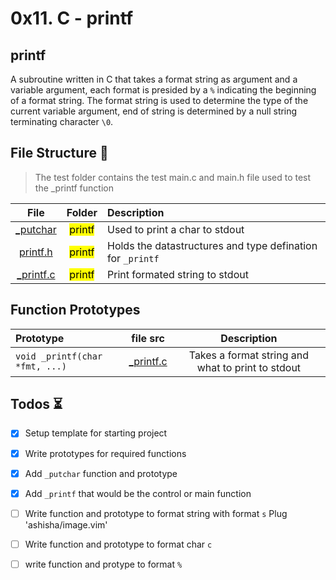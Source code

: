 # 0x11. C - printf

## printf 
A subroutine written in C that takes a format string as argument and a variable argument,
each format is presided by a `%` indicating the beginning of a format string. The format
string is used to determine the type of the current variable argument, end of string is 
determined by a null string terminating character `\0`.

## File Structure  📁
>  The test folder contains the test main.c and main.h 
>  file used to test the _printf function

| File     | Folder    | Description          |
| :--:     |    :--:       |                :--      |
| [_putchar](./_putchar.c) | <Mark>printf</Mark> | Used to print a char to stdout |
| [printf.h](./printf.h)   | <Mark>printf</Mark> | Holds the datastructures and type defination for `_printf` |
| [_printf.c](./_printf.c) | <Mark>printf</Mark> | Print formated string to stdout |

## Function Prototypes

| **Prototype** | **file src** | Description |
| :--           | :--:         | :--:        |
| `void _printf(char *fmt, ...)` | [_printf.c](./_printf.c) | Takes a format string and what to print to stdout |


## Todos ⏳
- [x] Setup template for starting project
- [x] Write prototypes for required functions
- [x] Add `_putchar` function and prototype
- [x] Add `_printf` that would be the control or main function
- [ ] Write function and prototype to format string with format `s`
    Plug 'ashisha/image.vim'
- [ ] Write function and prototype to format char `c`
- [ ] write function and protype to format `%`


